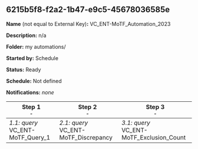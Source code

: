 ## 6215b5f8-f2a2-1b47-e9c5-45678036585e

**Name** (not equal to External Key)**:** VC_ENT-MoTF_Automation_2023

**Description:** n/a

**Folder:** my automations/

**Started by:** Schedule

**Status:** Ready

**Schedule:** Not defined

**Notifications:** _none_


| Step 1<br>_<small>-</small>_ | Step 2<br>_<small>-</small>_ | Step 3<br>_<small>-</small>_ |
| --- | --- | --- |
| _1.1: query_<br>VC_ENT-MoTF_Query_1 | _2.1: query_<br>VC_ENT-MoTF_Discrepancy | _3.1: query_<br>VC_ENT-MoTF_Exclusion_Count |
